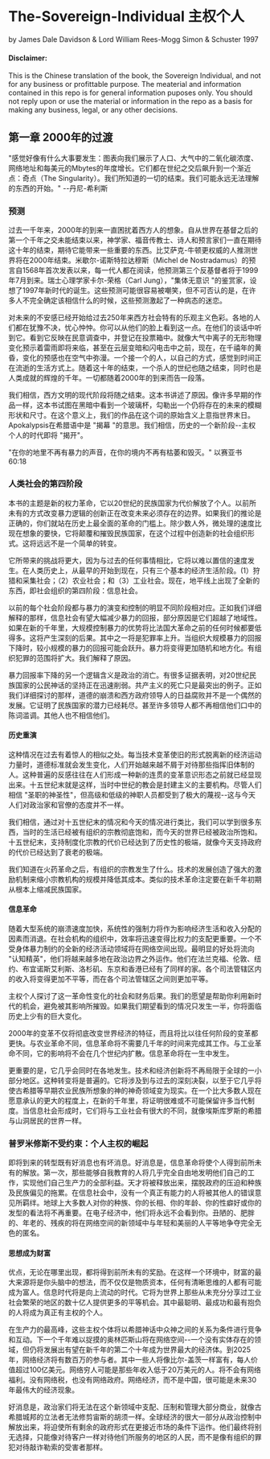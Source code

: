 # The-Sovereign-Individual 主权个人
by James Dale Davidson & Lord William Rees-Mogg Simon & Schuster 1997


#### Disclaimer:
This is the Chinese translation of the book, the Sovereign Individual, and not for any business or profittable purpose. The meaterial and information contained in this repo is for general information puposes only. You should not reply upon or use the material or information in the repo as a basis for making any business, legal, or any other decisions.

## 第一章 2000年的过渡
"感觉好像有什么大事要发生：图表向我们展示了人口、大气中的二氧化碳浓度、网络地址和每美元的Mbytes的年度增长。它们都在世纪之交后飙升到一个渐近点：奇点（The Singularity）。我们所知道的一切的结束。我们可能永远无法理解的东西的开始。" --丹尼-希利斯

### 预测

过去一千年来，2000年的到来一直困扰着西方人的想象。自从世界在基督之后的第一个千年之交未能结束以来，神学家、福音传教士、诗人和预言家们一直在期待这十年的结束，期待它能带来一些重要的东西。比艾萨克-牛顿更权威的人推测世界将在2000年结束。米歇尔-诺斯特拉达穆斯（Michel de Nostradamus）的预言自1568年首次发表以来，每一代人都在阅读，他预测第三个反基督者将于1999年7月到来。瑞士心理学家卡尔-荣格（Carl Jung），"集体无意识 "的鉴赏家，设想了1997年新时代的诞生。这些预测可能很容易被嘲笑，但不可否认的是，在许多人不完全确定该相信什么的时候，这些预测激起了一种病态的迷恋。

对未来的不安感已经开始给过去250年来西方社会特有的乐观主义色彩。各地的人们都在犹豫不决，忧心忡忡。你可以从他们的脸上看到这一点。在他们的谈话中听到它。看到它反映在民意调查中，并登记在投票箱中。就像大气中离子的无形物理变化预示着雷雨即将来临，甚至在云层变暗和闪电击中之前，现在，在千禧年的黄昏，变化的预感也在空气中弥漫。一个接一个的人，以自己的方式，感觉到时间正在流逝的生活方式上。随着这十年的结束，一个杀人的世纪也随之结束，同时也是人类成就的辉煌的千年。一切都随着2000年的到来而告一段落。

我们相信，西方文明的现代阶段将随之结束。这本书讲述了原因。像许多早期的作品一样，这本书试图在黑暗中看到一个玻璃杯，勾勒出一个仍将存在的未来的模糊形状和尺寸。在这个意义上，我们的作品在这个词的原始含义上意指世界末日。Apokalypsis在希腊语中是 "揭幕 "的意思。我们相信，历史的一个新阶段--主权个人的时代即将 "揭开"。 

"在你的地里不再有暴力的声音，在你的境内不再有枯萎和毁灭。" 以赛亚书 60:18

### 人类社会的第四阶段

本书的主题是新的权力革命，它以20世纪的民族国家为代价解放了个人。以前所未有的方式改变暴力逻辑的创新正在改变未来必须存在的边界。如果我们的推论是正确的，你们就站在历史上最全面的革命的门槛上。除少数人外，微处理的速度比现在想象的要快，它将颠覆和摧毁民族国家，在这个过程中创造新的社会组织形式。这将远远不是一个简单的转变。

它所带来的挑战将更大，因为与过去的任何事情相比，它将以难以置信的速度发生。在人类历史上，从最早的开始到现在，只有三个基本的经济生活阶段。(1）狩猎和采集社会；（2）农业社会；和（3）工业社会。现在，地平线上出现了全新的东西，即社会组织的第四阶段：信息社会。

以前的每个社会阶段都与暴力的演变和控制的明显不同阶段相对应。正如我们详细解释的那样，信息社会有望大幅减少暴力的回报，部分原因是它们超越了地域性。如果在新的千年里，大规模控制暴力的优势将比法国大革命之前的任何时候都要低得多。这将产生深刻的后果。其中之一将是犯罪率上升。当组织大规模暴力的回报下降时，较小规模的暴力的回报可能会跃升。暴力将变得更加随机和地方化。有组织犯罪的范围将扩大。我们解释了原因。

暴力回报率下降的另一个逻辑含义是政治的消亡。有很多证据表明，对20世纪民族国家的公民神话的坚持正在迅速削弱。共产主义的死亡只是最突出的例子。正如我们详细探讨的那样，道德的崩溃和西方政府领导人的日益腐败并不是一个偶然的发展。它证明了民族国家的潜力已经耗尽。甚至许多领导人都不再相信他们口中的陈词滥调。其他人也不相信他们。

#### 历史重演

这种情况在过去有着惊人的相似之处。每当技术变革使旧的形式脱离新的经济运动力量时，道德标准就会发生变化，人们开始越来越不屑于对待那些指挥旧体制的人。这种普遍的反感往往在人们形成一种新的连贯的变革意识形态之前就已经显现出来。十五世纪末就是这样，当时中世纪的教会是封建主义的主要机构。尽管人们相信 "圣职的神圣性"，但高级和低级的神职人员都受到了极大的蔑视--这与今天人们对政治家和官僚的态度并不一样。

我们相信，通过对十五世纪末的情况和今天的情况进行类比，我们可以学到很多东西，当时的生活已经被有组织的宗教彻底饱和，而今天的世界已经被政治所饱和。十五世纪末，支持制度化宗教的代价已经达到了历史性的极端，就像今天支持政府的代价已经达到了衰老的极端。

我们知道在火药革命之后，有组织的宗教发生了什么。技术的发展创造了强大的激励机制来缩小宗教机构的规模并降低其成本。类似的技术革命注定要在新千年初期从根本上缩减民族国家。

#### 信息革命

随着大型系统的崩溃速度加快，系统性的强制力将作为影响经济生活和收入分配的因素而消退。在社会机构的组织中，效率将迅速变得比权力的支配更重要。一个不受身体暴力制约的全新的经济活动领域将在网络空间出现。最明显的好处将流向 "认知精英"，他们将越来越多地在政治边界之外运作。他们在法兰克福、伦敦、纽约、布宜诺斯艾利斯、洛杉矶、东京和香港已经有了同样的家。各个司法管辖区内的收入将变得更加不平等，而在各个司法管辖区之间则更加平等。

主权个人探讨了这一革命性变化的社会和财务后果。我们的愿望是帮助你利用新时代的机会，避免被其影响所摧毁。如果我们期望看到的情况只发生一半，你将面临历史上少有的巨大变化。

2000年的变革不仅将彻底改变世界经济的特征，而且将比以往任何阶段的变革都更快。与农业革命不同，信息革命将不需要几千年的时间来完成其工作。与工业革命不同，它的影响将不会在几个世纪内扩散。信息革命将在一生中发生。

更重要的是，它几乎会同时在各地发生。技术和经济创新将不再局限于全球的一小部分地区。这种转变将是普遍的。它将涉及到与过去的深刻决裂，以至于它几乎将使古希腊等早期农业民族所想象的神的神奇领域变为现实。在一个比大多数人现在愿意承认的更大的程度上，在新的千年里，将证明很难或不可能保留许多当代制度。当信息社会形成时，它们将与工业社会有很大的不同，就像埃斯库罗斯的希腊与山洞居民的世界一样。

### 普罗米修斯不受约束：个人主权的崛起

即将到来的转型既有好消息也有坏消息。好消息是，信息革命将使个人得到前所未有的解放。第一次，那些能够自我教育的人将几乎完全自由地发明他们自己的工作，实现他们自己生产力的全部利益。天才将被释放出来，摆脱政府的压迫和种族及民族偏见的拖累。在信息社会中，没有一个真正有能力的人将被其他人的错误意见所羁绊。地球上大多数人对你的种族、你的长相、你的年龄、你的性癖好或你的发型的看法将不再重要。在电子经济中，他们将永远不会看到你。丑陋的、肥胖的、年老的、残疾的将在网络空间的新领域中与年轻和美丽的人平等地争夺完全无色的匿名。

#### 思想成为财富

优点，无论在哪里出现，都将得到前所未有的奖励。在这样一个环境中，财富的最大来源将是你头脑中的想法，而不仅仅是物质资本，任何有清晰思维的人都有可能成为富人。信息时代将是向上流动的时代。它将为世界上那些从未充分分享过工业社会繁荣的地区的数十亿人提供更多的平等机会。其中最聪明、最成功和最有抱负的人将成为真正有主权的个人。

在生产力的最高峰，这些主权个体将以希腊神话中众神之间的关系为条件进行竞争和互动。下一个千年难以捉摸的奥林匹斯山将在网络空间--一个没有实体存在的领域，但仍将发展出有望在新千年的第二个十年成为世界最大的经济体。到2025年，网络经济将有数百万的参与者。其中一些人将像比尔-盖茨一样富有，每人价值超过100亿美元。网络穷人可能是那些年收入低于20万美元的人。将不会有网络福利。没有网络税，也没有网络政府。网络经济，而不是中国，很可能是未来30年最伟大的经济现象。

好消息是，政治家们将无法在这个新领域中支配、压制和管理大部分商业，就像古希腊城邦的立法者无法修剪宙斯的胡须一样。全球经济的很大一部分从政治控制中解放出来，将迫使所有剩余的政府形式在更接近市场的条件下运作。他们最终将别无选择，只能像对待客户一样对待他们所服务的地区的人民，而不是像有组织的罪犯对待敲诈勒索的受害者那样。

